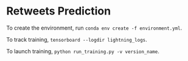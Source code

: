 # Retweets Prediction


To create the environment, run ``conda env create -f environment.yml``.

To track training, ``tensorboard --logdir lightning_logs``.

To launch training, ``python run_training.py -v version_name``.
